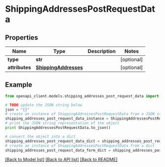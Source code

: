 # ShippingAddressesPostRequestData


## Properties
Name | Type | Description | Notes
------------ | ------------- | ------------- | -------------
**type** | **str** |  | [optional] 
**attributes** | [**ShippingAddresses**](ShippingAddresses.md) |  | [optional] 

## Example

```python
from openapi_client.models.shipping_addresses_post_request_data import ShippingAddressesPostRequestData

# TODO update the JSON string below
json = "{}"
# create an instance of ShippingAddressesPostRequestData from a JSON string
shipping_addresses_post_request_data_instance = ShippingAddressesPostRequestData.from_json(json)
# print the JSON string representation of the object
print ShippingAddressesPostRequestData.to_json()

# convert the object into a dict
shipping_addresses_post_request_data_dict = shipping_addresses_post_request_data_instance.to_dict()
# create an instance of ShippingAddressesPostRequestData from a dict
shipping_addresses_post_request_data_form_dict = shipping_addresses_post_request_data.from_dict(shipping_addresses_post_request_data_dict)
```
[[Back to Model list]](../README.md#documentation-for-models) [[Back to API list]](../README.md#documentation-for-api-endpoints) [[Back to README]](../README.md)


